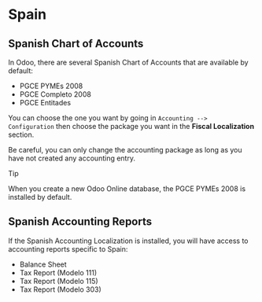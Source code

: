 # Spain

## Spanish Chart of Accounts

In Odoo, there are several Spanish Chart of Accounts that are available
by default:

  - PGCE PYMEs 2008
  - PGCE Completo 2008
  - PGCE Entitades

You can choose the one you want by going in `Accounting -->
Configuration` then choose the package you want in the **Fiscal
Localization** section.

Be careful, you can only change the accounting package as long as you
have not created any accounting entry.

<div class="tip">

<div class="title">

Tip

</div>

When you create a new Odoo Online database, the PGCE PYMEs 2008 is
installed by default.

</div>

## Spanish Accounting Reports

If the Spanish Accounting Localization is installed, you will have
access to accounting reports specific to Spain:

  - Balance Sheet
  - Tax Report (Modelo 111)
  - Tax Report (Modelo 115)
  - Tax Report (Modelo 303)
